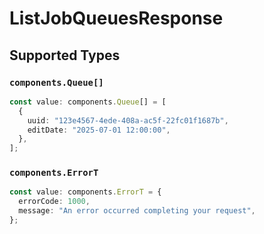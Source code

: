 # ListJobQueuesResponse


## Supported Types

### `components.Queue[]`

```typescript
const value: components.Queue[] = [
  {
    uuid: "123e4567-4ede-408a-ac5f-22fc01f1687b",
    editDate: "2025-07-01 12:00:00",
  },
];
```

### `components.ErrorT`

```typescript
const value: components.ErrorT = {
  errorCode: 1000,
  message: "An error occurred completing your request",
};
```

